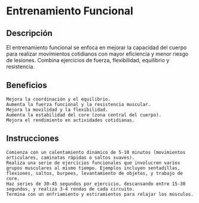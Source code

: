 # Entrenamiento Funcional

## Descripción

El entrenamiento funcional se enfoca en mejorar la capacidad del cuerpo para realizar movimientos cotidianos con mayor eficiencia y menor riesgo de lesiones. Combina ejercicios de fuerza, flexibilidad, equilibrio y resistencia.

## Beneficios

    Mejora la coordinación y el equilibrio.
    Aumenta la fuerza funcional y la resistencia muscular.
    Mejora la movilidad y la flexibilidad.
    Aumenta la estabilidad del core (zona central del cuerpo).
    Mejora el rendimiento en actividades cotidianas.

## Instrucciones

    Comienza con un calentamiento dinámico de 5-10 minutos (movimientos articulares, caminatas rápidas o saltos suaves).
    Realiza una serie de ejercicios funcionales que involucren varios grupos musculares al mismo tiempo. Ejemplos incluyen sentadillas, flexiones, saltos, burpees, levantamiento de objetos, y trabajo de core.
    Haz series de 30-45 segundos por ejercicio, descansando entre 15-30 segundos, y realiza 3-4 rondas de cada circuito.
    Termina con un enfriamiento y estiramientos para relajar los músculos.